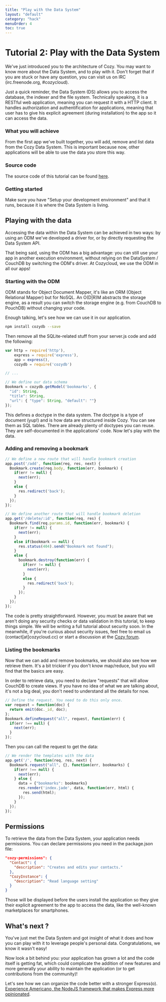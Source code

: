 ```yaml
---
title: "Play with the Data System"
layout: "default"
category: "hack"
menuOrder: 4
toc: true
---
```


# Tutorial 2: Play with the Data System

We've just introduced you to the architecture of Cozy. You may want to know more about
the Data System, and to play with it. Don't forget that if you are stuck or have any question, you can visit us on IRC (irc.freenode.org, #cozycloud).

Just a quick reminder, the Data System (DS) allows you to access the database,
the indexer and the file system. Technically speaking, it is a RESTful web application, meaning you can request it with a HTTP client. It handles
authorization and authentification for applications, meaning that user has to give his explicit agreement (during installation) to the app so it can access
the data.

### What you will achieve

From the first app we've built together, you will add, remove and list data
from the Cozy Data System. This is important because now, other applications
will be able to use the data you store this way.

### Source code
The source code of this tutorial can be found
[here](https://github.com/cozy/cozy-tutorial/tree/data-system-odm).


### Getting started

Make sure you have "Setup your development environment" and that it runs,
because it is where the Data System is living.


## Playing with the data

Accessing the data within the Data System can be achieved in two ways: by using
an ODM we've developed a driver for, or by directly requesting the Data System
API.

That being said, using the ODM has a big advantage: you can still use your app
in another execution environment, without relying on the DataSystem / CouchDB by
switching the ODM's driver. At Cozycloud, we use the ODM in all our apps!

### Starting with the ODM

ODM stands for Object Document Mapper, it's like an ORM (Object Relational
Mapper) but for NoSQL. An O(D|R)M abstracts the storage engine, as a result you
can switch the storage engine (e.g. from CouchDB to PouchDB) without
changing your code.

Enough talking, let's see how we can use it in our application.
```bash
npm install cozydb --save
```

Then remove all the SQLite-related stuff from your server.js code and add the following:
```javascript
var http = require('http'),
    express = require('express'),
    app = express(),
    cozydb = require('cozydb')

// ...

// We define our data schema
Bookmark = cozydb.getModel('bookmarks', {
  "id": String,
  "title": String,
  "url": { "type": String, "default": ""}
});
```
This defines a doctype in the data system. The doctype is a type of document
(yup!) and is how data are structured inside Cozy. You can see them as SQL tables. There are already plenty of doctypes you can reuse. They are self-documented in the applications' code. Now let's play with the data.

### Adding and removing a bookmark
```javascript
// We define a new route that will handle bookmark creation
app.post('/add', function(req, res, next) {
  Bookmark.create(req.body, function(err, bookmark) {
    if(err != null) {
      next(err);
    }
    else {
      res.redirect('back');
    }
  });
});

// We define another route that will handle bookmark deletion
app.get('/delete/:id', function(req, res) {
  Bookmark.find(req.params.id, function(err, bookmark) {
    if(err != null) {
      next(err);
    }
    else if(bookmark == null) {
      res.status(404).send("Bookmark not found");
    }
    else {
      bookmark.destroy(function(err) {
        if(err != null) {
          next(err);
        }
        else {
          res.redirect('back');
        }
      });
    }
  });
});
```
The code is pretty straightforward. However, you must be aware that we aren't
doing any security checks or data validation in this tutorial, to keep things simple.
We will be writing a full tutorial about security soon. In the meanwhile, if you're
curious about security issues, feel free to email us (contact[at]cozycloud.cc)
or start a discussion at the [Cozy forum](https://forum.cozy.io/).


### Listing the bookmarks

Now that we can add and remove bookmarks, we should also see how we retrieve them.
It's a bit trickier if you don't know map/reduce, but you will find that
the basics are easy.

In order to retrieve data, you need to declare "requests" that will allow CouchDB to
create views. If you have no idea of what we are talking about, it's not a big
deal, you don't need to understand all the details for now.

```javascript
// Define the request. You need to do this only once.
var request = function(doc) {
  return emit(doc._id, doc);
};
Bookmark.defineRequest("all", request, function(err) {
  if(err !== null) {
    next(err);
  }
});
```

Then you can call the request to get the data:
```javascript
// We render the templates with the data
app.get('/', function(req, res, next) {
  Bookmark.request("all", {}, function(err, bookmarks) {
    if(err !== null) {
      next(err);
    } else {
      data = {"bookmarks": bookmarks}
      res.render('index.jade', data, function(err, html) {
        res.send(html);
      });
    }
  });
});
```

## Permissions
To retrieve the data from the Data System, your application needs permissions.
You can declare permissions you need in the package.json file:

```json
"cozy-permissions": {
  "Contact": {
    "description": "Creates and edits your contacts."
  },
  "CozyInstance": {
    "description": "Read language setting"
  }
}
```

Those will be displayed before the users install the application so they give their explicit agreement to the app to access the data, like the well-known marketplaces for smartphones.


## What's next ?
You've just met the Data System and got insight of what it does and how you
can play with it to leverage people's personal data. Congratulations, we know
it wasn't easy!

Now look a bit behind you: your application has grown a lot and the code itself
is getting fat, which could complicate the addition of new features and more
generally your ability to maintain the application (or to get contributions
from the community)!

Let's see how we can organize the code better with a stronger Express(o).
[Experience Americano, the NodeJS framework that makes Express more
opinionated](/hack/getting-started/discover-americano.html).
